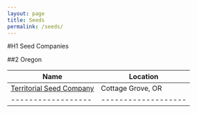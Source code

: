 ```yaml
---
layout: page
title: Seeds
permalink: /seeds/
---
```

#H1 Seed Companies

##2 Oregon

|Name|Location|
|------------------|-------------------|
|[Territorial Seed Company](https://territorialseed.com/)| Cottage Grove, OR |
|------------------|-------------------|
